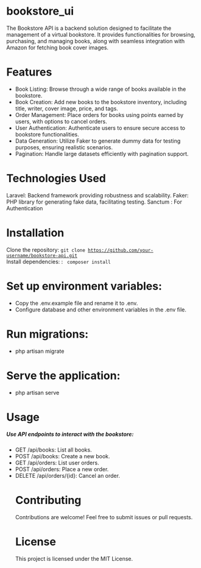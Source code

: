 # bookstore_ui

The Bookstore API is a backend solution designed to facilitate the management of a virtual bookstore. It provides functionalities for browsing, purchasing, and managing books, along with seamless integration with Amazon for fetching book cover images.
# Features

<ul>
        <li> Book Listing: Browse through a wide range of books available in the bookstore.  </li>
        <li> Book Creation: Add new books to the bookstore inventory, including title, writer, cover image, price, and tags. </li>
        <li> Order Management: Place orders for books using points earned by users, with options to cancel orders. </li>
        <li> User Authentication: Authenticate users to ensure secure access to bookstore functionalities. </li>
        <li> Data Generation: Utilize Faker to generate dummy data for testing purposes, ensuring realistic scenarios. </li>
        <li> Pagination: Handle large datasets efficiently with pagination support. </li>
</ul>

# Technologies Used
Laravel: Backend framework providing robustness and scalability.
Faker: PHP library for generating fake data, facilitating testing.
Sanctum : For Authentication

# Installation
Clone the repository: <code>git clone https://github.com/your-username/bookstore-api.git </code>
Install dependencies: : <code> composer install </code>

# Set up environment variables:
<ul>
        <li>Copy the .env.example file and rename it to .env.</li>
        <li>Configure database and other environment variables in the .env file.</li>
</ul>

# Run migrations:
<ul>
        <li>php artisan migrate </li>
</ul>

# Serve the application:
<ul>
        <li>php artisan serve </li>
</ul>

# Usage

<h5>Use API endpoints to interact with the bookstore:</h5>
<ul>
        <li> GET /api/books: List all books. </li>
        <li> POST /api/books: Create a new book. </li>
        <li> GET /api/orders: List user orders. </li>
        <li> POST /api/orders: Place a new order. </li>
        <li> DELETE /api/orders/{id}: Cancel an order. </li
</ul>

# Contributing
Contributions are welcome! Feel free to submit issues or pull requests.

# License
This project is licensed under the MIT License.




